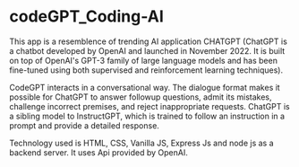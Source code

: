 # codeGPT_Coding-AI
This app is a resemblence of trending AI application CHATGPT (ChatGPT is a chatbot developed by OpenAI and launched in November 2022. It is built on top of OpenAI's GPT-3 family of large language models and has been fine-tuned using both supervised and reinforcement learning techniques).

CodeGPT interacts in a conversational way. The dialogue format makes it possible for ChatGPT to answer followup questions, admit its mistakes, challenge incorrect premises, and reject inappropriate requests. ChatGPT is a sibling model to InstructGPT, which is trained to follow an instruction in a prompt and provide a detailed response.

Technology used is HTML, CSS, Vanilla JS, Express Js and node js as a backend server.
It uses Api provided by OpenAI. 
